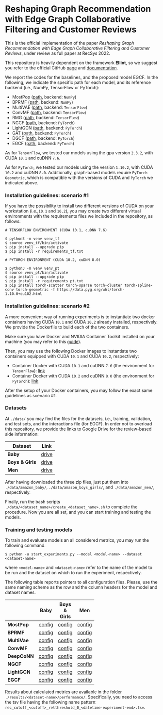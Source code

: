 # Reshaping Graph Recommendation with Edge Graph Collaborative Filtering and Customer Reviews

This is the official implementation of the paper _Reshaping Graph Recommendation with Edge Graph Collaborative Filtering and Customer Reviews_, under review as full paper at RecSys 2022.

This repository is heavily dependent on the framework **Elliot**, so we suggest you refer to the official GitHub [page](https://github.com/sisinflab/elliot) and [documentation](https://elliot.readthedocs.io/en/latest/).

We report the codes for the baselines, and the proposed model EGCF. In the following, we indicate the specific path for each model, and its reference backend (i.e., NumPy, TensorFlow or PyTorch):

- MostPop ([path](https://github.com/sisinflab/Edge-Graph-Collaborative-Filtering/tree/master/elliot/recommender/unpersonalized/most_popular), backend: `NumPy`)
- BPRMF ([path](https://github.com/sisinflab/Edge-Graph-Collaborative-Filtering/tree/master/elliot/recommender/latent_factor_models/BPRMF), backend: `NumPy`)
- MultiVAE ([path](https://github.com/sisinflab/Edge-Graph-Collaborative-Filtering/tree/master/elliot/recommender/autoencoders/vae), backend: `TensorFlow`)
- ConvMF ([path](https://github.com/sisinflab/Edge-Graph-Collaborative-Filtering/tree/master/external/models/convmf), backend: `TensorFlow`)
- RMG ([path](https://github.com/sisinflab/Edge-Graph-Collaborative-Filtering/tree/master/external/models/deepconn), backend: `TensorFlow`)
- NGCF ([path](https://github.com/sisinflab/Edge-Graph-Collaborative-Filtering/tree/master/external/models/ngcf), backend: `PyTorch`)
- LightGCN ([path](https://github.com/sisinflab/Edge-Graph-Collaborative-Filtering/tree/master/external/models/lightgcn), backend: `PyTorch`)
- GAT ([path](https://github.com/sisinflab/Edge-Graph-Collaborative-Filtering/tree/master/external/models/gat), backend: `PyTorch`)
- DGCF ([path](https://github.com/sisinflab/Edge-Graph-Collaborative-Filtering/tree/master/external/models/dgcf), backend: `PyTorch`)
- EGCF ([path](https://github.com/sisinflab/Edge-Graph-Collaborative-Filtering/tree/master/external/models/egcf), backend: `PyTorch`)

As for `TensorFlow`, we tested our models using the gpu version `2.3.2`, with CUDA `10.1` and cuDNN `7.6`. 

As for `PyTorch`, we tested our models using the version `1.10.2`, with CUDA `10.2` and cuDNN `8.0`. Additionally, graph-based models require `PyTorch Geometric`, which is compatible with the versions of CUDA and `PyTorch` we indicated above.

### Installation guidelines: scenario #1
If you have the possibility to install two different versions of CUDA on your workstation (i.e.,`10.1` and `10.2`), you may create two different virtual environments with the requirements files we included in the repository, as follows:

```
# TENSORFLOW ENVIRONMENT (CUDA 10.1, cuDNN 7.6)

$ python3 -m venv venv_tf
$ source venv_tf/bin/activate
$ pip install --upgrade pip
$ pip install -r requirements_tf.txt
```

```
# PYTORCH ENVIRONMENT (CUDA 10.2, cuDNN 8.0)

$ python3 -m venv venv_pt
$ source venv_pt/bin/activate
$ pip install --upgrade pip
$ pip install -r requirements_pt.txt
$ pip install torch-scatter torch-sparse torch-cluster torch-spline-conv torch-geometric -f https://data.pyg.org/whl/torch-1.10.0+cu102.html
```

### Installation guidelines: scenario #2
A more convenient way of running experiments is to instantiate two docker containers having CUDA `10.1` and CUDA `10.2` already installed, respectively. We provide the Dockerfile to build each of the two containers.

Make sure you have Docker and NVIDIA Container Toolkit installed on your machine (you may refer to this [guide](https://docs.nvidia.com/datacenter/cloud-native/container-toolkit/install-guide.html#installing-on-ubuntu-and-debian)).

Then, you may use the following Docker images to instantiate two containers equipped with CUDA `10.1` and CUDA `10.2`, respectively:

- Container Docker with CUDA `10.1` and cuDNN `7.6` (the environment for `TensorFlow`): [link](https://hub.docker.com/layers/nvidia/cuda/10.1-cudnn7-devel-ubuntu18.04/images/sha256-c38db79d18f576fa84b041638b2d560cd7d450791279a5cdfc044fb5708e431b?context=explore)
- Container Docker with CUDA `10.2` and cuDNN `8.0` (the environment for `PyTorch`): [link](https://hub.docker.com/layers/nvidia/cuda/10.2-cudnn8-devel-ubuntu18.04/images/sha256-3d1aefa978b106e8cbe50743bba8c4ddadacf13fe3165dd67a35e4d904f3aabe?context=explore)

After the setup of your Docker containers, you may follow the exact same guidelines as scenario #1.
### Datasets
At `./data/` you may find the files for the datasets, i.e., training, validation, and test sets, and the interactions file (for EGCF). In order not to overload this repository, we provide the links to Google Drive for the review-based side information:

| Dataset           | Link                                                                                        |
|-------------------|---------------------------------------------------------------------------------------------|
| **Baby**          | [drive](https://drive.google.com/file/d/1XKU7ZglJVvKimLPklexbTgiqrqU6WLnv/view?usp=sharing) |
| **Boys \& Girls** | [drive](https://drive.google.com/file/d/1X_2Sfqba7_3iSYYTeEYlCC12sQpcPdAD/view?usp=sharing) |
| **Men**           | [drive](https://drive.google.com/file/d/1bk8uHWBVOGkUmQjCzMEXX6BKa4UDtIW-/view?usp=sharing) |

After having downloaded the three zip files, just put them into `./data/amazon_baby/`, `./data/amazon_boys_girls/`, and `./data/amazon_men/`, respectively. 

Finally, run the bash scripts `./data/<dataset_name>/create_<dataset_name>.sh` to complete the procedure. Now you are all set, and you can start training and testing the models.

### Training and testing models
To train and evaluate models an all considered metrics, you may run the following command:

```
$ python -u start_experiments.py --model <model-name> --dataset <dataset-name>
```

where `<model-name>` and `<dataset-name>` refer to the name of the model to be run and the dataset on which to run the experiment, respectively.

The following table reports pointers to all configuration files. Please, use the same naming scheme as the row and the column headers for the model and dataset names.

|              |                                                            Baby                                                             |                                                       Boys<br/>&<br/>Girls                                                        |                                                            Men                                                             |
|--------------|:---------------------------------------------------------------------------------------------------------------------------:|:---------------------------------------------------------------------------------------------------------------------------------:|:--------------------------------------------------------------------------------------------------------------------------:|
| **MostPop**  | [config](https://github.com/sisinflab/Edge-Graph-Collaborative-Filtering/blob/master/config_files/mostpop/amazon_baby.yml)  | [config](https://github.com/sisinflab/Edge-Graph-Collaborative-Filtering/blob/master/config_files/mostpop/amazon_boys_girls.yml)  | [config](https://github.com/sisinflab/Edge-Graph-Collaborative-Filtering/blob/master/config_files/mostpop/amazon_men.yml)  |
| **BPRMF**    |  [config](https://github.com/sisinflab/Edge-Graph-Collaborative-Filtering/blob/master/config_files/bprmf/amazon_baby.yml)   |  [config](https://github.com/sisinflab/Edge-Graph-Collaborative-Filtering/blob/master/config_files/bprmf/amazon_boys_girls.yml)   |  [config](https://github.com/sisinflab/Edge-Graph-Collaborative-Filtering/blob/master/config_files/bprmf/amazon_men.yml)   |
| **MultiVae** | [config](https://github.com/sisinflab/Edge-Graph-Collaborative-Filtering/blob/master/config_files/multivae/amazon_baby.yml) | [config](https://github.com/sisinflab/Edge-Graph-Collaborative-Filtering/blob/master/config_files/multivae/amazon_boys_girls.yml) | [config](https://github.com/sisinflab/Edge-Graph-Collaborative-Filtering/blob/master/config_files/multivae/amazon_men.yml) |
| **ConvMF**   |  [config](https://github.com/sisinflab/Edge-Graph-Collaborative-Filtering/blob/master/config_files/convmf/amazon_baby.yml)  |  [config](https://github.com/sisinflab/Edge-Graph-Collaborative-Filtering/blob/master/config_files/convmf/amazon_boys_girls.yml)  |  [config](https://github.com/sisinflab/Edge-Graph-Collaborative-Filtering/blob/master/config_files/convmf/amazon_men.yml)  |
| **DeepCoNN** | [config](https://github.com/sisinflab/Edge-Graph-Collaborative-Filtering/blob/master/config_files/deepconn/amazon_baby.yml) | [config](https://github.com/sisinflab/Edge-Graph-Collaborative-Filtering/blob/master/config_files/deepconn/amazon_boys_girls.yml) | [config](https://github.com/sisinflab/Edge-Graph-Collaborative-Filtering/blob/master/config_files/deepconn/amazon_men.yml) |
| **NGCF**     |   [config](https://github.com/sisinflab/Edge-Graph-Collaborative-Filtering/blob/master/config_files/ngcf/amazon_baby.yml)   |   [config](https://github.com/sisinflab/Edge-Graph-Collaborative-Filtering/blob/master/config_files/ngcf/amazon_boys_girls.yml)   |   [config](https://github.com/sisinflab/Edge-Graph-Collaborative-Filtering/blob/master/config_files/ngcf/amazon_men.yml)   |
| **LightGCN** | [config](https://github.com/sisinflab/Edge-Graph-Collaborative-Filtering/blob/master/config_files/lightgcn/amazon_baby.yml) | [config](https://github.com/sisinflab/Edge-Graph-Collaborative-Filtering/blob/master/config_files/lightgcn/amazon_boys_girls.yml) | [config](https://github.com/sisinflab/Edge-Graph-Collaborative-Filtering/blob/master/config_files/lightgcn/amazon_men.yml) |
| **EGCF**     |   [config](https://github.com/sisinflab/Edge-Graph-Collaborative-Filtering/blob/master/config_files/egcf/amazon_baby.yml)   |   [config](https://github.com/sisinflab/Edge-Graph-Collaborative-Filtering/blob/master/config_files/egcf/amazon_boys_girls.yml)   |   [config](https://github.com/sisinflab/Edge-Graph-Collaborative-Filtering/blob/master/config_files/egcf/amazon_men.yml)   |

Results about calculated metrics are available in the folder `./results/<dataset-name>/performance/`. Specifically, you need to access the tsv file having the following name pattern: `rec_cutoff_<cutoff>_relthreshold_0_<datetime-experiment-end>.tsv`.
